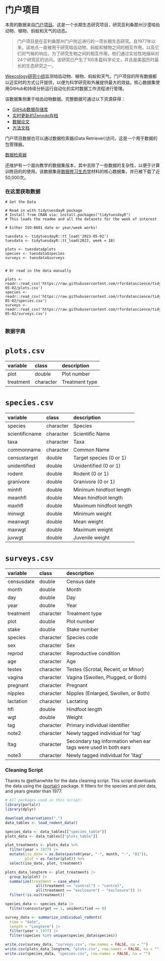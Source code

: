 # 门户项目

本周的数据来自[门户项目](https://portal.weecology.org/)。这是一个长期生态研究项目，研究亚利桑那州沙漠啮齿动物、植物、蚂蚁和天气的动态。

> 门户项目是在亚利桑那州门户附近进行的一项长期生态研究。自1977年以来，该地点一直被用于研究啮齿动物、蚂蚁和植物之间的相互作用，以及它们对气候的响应。为了研究生物之间的相互作用，他们通过实验性地操纵对24个研究区的访问。该研究已产生了100多篇科学论文，并且是美国历时最长的生态研究之一。

[Weecology研究小组](https://www.weecology.org/)监测啮齿动物、植物、蚂蚁和天气。门户项目的所有数据都以近实时的方式公开提供，以便为科学研究和外展提供最大的效益。核心数据集使用GitHub和持续分析运行自动化的实时数据工作流程进行管理。

该数据集侧重于啮齿动物数据。完整数据可通过以下资源获得：

- [GitHub数据存储库](https://github.com/weecology/PortalData)
- [实时更新的Zenodo存档](https://doi.org/10.5281/zenodo.1215988)
- [数据论文](https://www.biorxiv.org/content/early/2018/05/28/332783)
- [方法文档](https://github.com/weecology/PortalData/blob/master/SiteandMethods/Methods.md)

门户项目数据也可以通过数据检索器(Data Retriever)访问，这是一个用于数据的包管理器。

[数据检索器](https://www.data-retriever.org/)

还维护有一个面向教学的数据集版本，其中去除了一些数据的复杂性，以便于计算训练目的的使用。该数据集是[数据修习生态学](https://datacarpentry.org/ecology-workshop/)材料的核心数据集，并已被下载了近50,000次。

### 在这里获取数据

```{r}
# Get the Data

# Read in with tidytuesdayR package 
# Install from CRAN via: install.packages("tidytuesdayR")
# This loads the readme and all the datasets for the week of interest

# Either ISO-8601 date or year/week works!

tuesdata <- tidytuesdayR::tt_load('2023-05-02')
tuesdata <- tidytuesdayR::tt_load(2023, week = 18)

plots <- tuesdata$plots
species <- tuesdata$species
surveys <- tuesdata$surveys


# Or read in the data manually

plots <- readr::read_csv('https://raw.githubusercontent.com/rfordatascience/tidytuesday/master/data/2023/2023-05-02/plots.csv')
species <- readr::read_csv('https://raw.githubusercontent.com/rfordatascience/tidytuesday/master/data/2023/2023-05-02/species.csv')
surveys <- readr::read_csv('https://raw.githubusercontent.com/rfordatascience/tidytuesday/master/data/2023/2023-05-02/surveys.csv')


```

### 数据字典

# `plots.csv`

| variable  | class     | description    |
|:----------|:----------|:---------------|
| plot      | double    | Plot number    |
| treatment | character | Treatment type |

# `species.csv`

| variable       | class     | description             |
|:---------------|:----------|:------------------------|
| species        | character | Species                 |
| scientificname | character | Scientific Name         |
| taxa           | character | Taxa                    |
| commonname     | character | Common Name             |
| censustarget   | double    | Target species (0 or 1) |
| unidentified   | double    | Unidentified (0 or 1)   |
| rodent         | double    | Rodent (0 or 1)         |
| granivore      | double    | Granivore (0 or 1)      |
| minhfl         | double    | Minimum hindfoot length |
| meanhfl        | double    | Mean hindfoot length    |
| maxhfl         | double    | Maximum hindfoot length |
| minwgt         | double    | Minimum weight          |
| meanwgt        | double    | Mean weight             |
| maxwgt         | double    | Maximum weight          |
| juvwgt         | double    | Juvenile weight         |

# `surveys.csv`

| variable   | class     | description                                                    |
|:-----------------------|:---------------------|:-------------------------|
| censusdate | double    | Census date                                                    |
| month      | double    | Month                                                          |
| day        | double    | Day                                                            |
| year       | double    | Year                                                           |
| treatment  | character | Treatment type                                                 |
| plot       | double    | Plot number                                                    |
| stake      | double    | Stake number                                                   |
| species    | character | Species code                                                   |
| sex        | character | Sex                                                            |
| reprod     | character | Reproductive condition                                         |
| age        | character | Age                                                            |
| testes     | character | Testes (Scrotal, Recent, or Minor)                             |
| vagina     | character | Vagina (Swollen, Plugged, or Both)                             |
| pregnant   | character | Pregnant                                                       |
| nipples    | character | Nipples (Enlarged, Swollen, or Both)                           |
| lactation  | character | Lactating                                                      |
| hfl        | double    | Hindfoot length                                                |
| wgt        | double    | Weight                                                         |
| tag        | character | Primary individual identifier                                  |
| note2      | character | Newly tagged individual for 'tag'                              |
| ltag       | character | Secondary tag information when ear tags were used in both ears |
| note3      | character | Newly tagged individual for 'ltag'                             |

### Cleaning Script

Thanks to @ethanwhite for the data cleaning script. This script
downloads the data using the [{portalr}](https://weecology.github.io/portalr/) package. It filters for the
species and plot data, and years greater than 1977.

``` r
# All packages used in this script:
library(portalr)
library(dplyr)

download_observations(".")
data_tables <- load_rodent_data()

species_data <- data_tables[["species_table"]]
plots_data <- data_tables[["plots_table"]]

plot_treatments <- plots_data %>%
  filter(year > 1977) |>
  mutate(iso_date = as.Date(paste0(year, "-", month, "-", "01")), 
         plot = as.factor(plot)) %>%
  select(iso_date, plot, treatment)

plots_data_longterm <- plot_treatments |>
  group_by(plot) |>
  summarize(treatment = case_when(
              all(treatment == "control") ~ "control",
              all(treatment == "exclosure") ~ "exclosure")) |>
  filter(!is.na(treatment))

species_data <- species_data |>
  filter(censustarget == 1, unidentified == 0)

survey_data <- summarize_individual_rodents(
  time = "date",
  length = "Longterm") |>
  filter(year > 1977) |>
  filter(species %in% unique(species_data$species))

write.csv(survey_data, "surveys.csv", row.names = FALSE, na = "")
write.csv(plots_data_longterm, "plots.csv", row.names = FALSE, na = "")
write.csv(species_data, "species.csv", row.names = FALSE, na = "")
```
